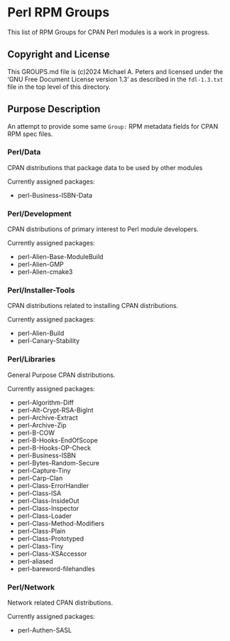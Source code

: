 Perl RPM Groups
===============

This list of RPM Groups for CPAN Perl modules is a work in progress.

Copyright and License
---------------------

This GROUPS.md file is (c)2024 Michael A. Peters and licensed under the ‘GNU
Free Document License version 1.3’ as described in the `fdl-1.3.txt` file in the
top level of this directory.

Purpose Description
-------------------

An attempt to provide some same `Group:` RPM metadata fields for CPAN RPM spec
files.


### Perl/Data

CPAN distributions that package data to be used by other modules

Currently assigned packages:

* perl-Business-ISBN-Data


### Perl/Development

CPAN distributions of primary interest to Perl module developers.

Currently assigned packages:

* perl-Alien-Base-ModuleBuild
* perl-Alien-GMP
* perl-Alien-cmake3


### Perl/Installer-Tools

CPAN distributions related to installing CPAN distributions.

Currently assigned packages:

* perl-Alien-Build
* perl-Canary-Stability


### Perl/Libraries

General Purpose CPAN distributions.

Currently assigned packages:

* perl-Algorithm-Diff
* perl-Alt-Crypt-RSA-BigInt
* perl-Archive-Extract
* perl-Archive-Zip
* perl-B-COW
* perl-B-Hooks-EndOfScope
* perl-B-Hooks-OP-Check
* perl-Business-ISBN
* perl-Bytes-Random-Secure
* perl-Capture-Tiny
* perl-Carp-Clan
* perl-Class-ErrorHandler
* perl-Class-ISA
* perl-Class-InsideOut
* perl-Class-Inspector
* perl-Class-Loader
* perl-Class-Method-Modifiers
* perl-Class-Plain
* perl-Class-Prototyped
* perl-Class-Tiny
* perl-Class-XSAccessor
* perl-aliased
* perl-bareword-filehandles


### Perl/Network

Network related CPAN distributions.

Currently assigned packages:

* perl-Authen-SASL

